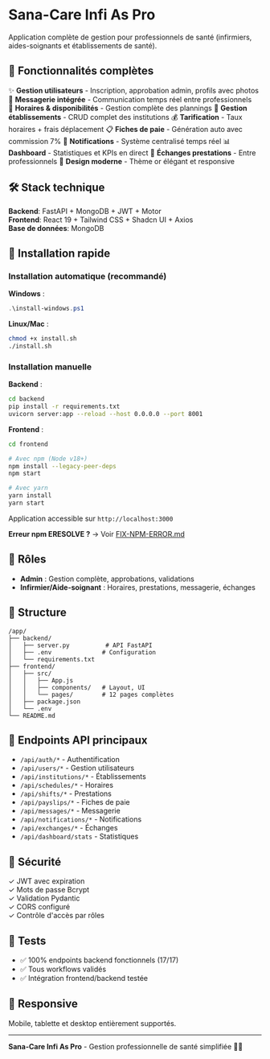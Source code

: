 # Sana-Care Infi As Pro

Application complète de gestion pour professionnels de santé (infirmiers, aides-soignants et établissements de santé).

## 🌟 Fonctionnalités complètes

✨ **Gestion utilisateurs** - Inscription, approbation admin, profils avec photos
💬 **Messagerie intégrée** - Communication temps réel entre professionnels  
📅 **Horaires & disponibilités** - Gestion complète des plannings
🏥 **Gestion établissements** - CRUD complet des institutions
💰 **Tarification** - Taux horaires + frais déplacement
📋 **Fiches de paie** - Génération auto avec commission 7%
🔔 **Notifications** - Système centralisé temps réel
📊 **Dashboard** - Statistiques et KPIs en direct
🔄 **Échanges prestations** - Entre professionnels
🎨 **Design moderne** - Thème or élégant et responsive

## 🛠 Stack technique

**Backend**: FastAPI + MongoDB + JWT + Motor  
**Frontend**: React 19 + Tailwind CSS + Shadcn UI + Axios  
**Base de données**: MongoDB

## 🚀 Installation rapide

### Installation automatique (recommandé)

**Windows** :
```powershell
.\install-windows.ps1
```

**Linux/Mac** :
```bash
chmod +x install.sh
./install.sh
```

### Installation manuelle

**Backend** :
```bash
cd backend
pip install -r requirements.txt
uvicorn server:app --reload --host 0.0.0.0 --port 8001
```

**Frontend** :
```bash
cd frontend

# Avec npm (Node v18+)
npm install --legacy-peer-deps
npm start

# Avec yarn
yarn install
yarn start
```

Application accessible sur `http://localhost:3000`

**Erreur npm ERESOLVE ?** → Voir [FIX-NPM-ERROR.md](FIX-NPM-ERROR.md)

## 👥 Rôles

- **Admin** : Gestion complète, approbations, validations
- **Infirmier/Aide-soignant** : Horaires, prestations, messagerie, échanges

## 📁 Structure

```
/app/
├── backend/
│   ├── server.py          # API FastAPI
│   ├── .env              # Configuration
│   └── requirements.txt
├── frontend/
│   ├── src/
│   │   ├── App.js
│   │   ├── components/   # Layout, UI
│   │   └── pages/        # 12 pages complètes
│   ├── package.json
│   └── .env
└── README.md
```

## 🎯 Endpoints API principaux

- `/api/auth/*` - Authentification
- `/api/users/*` - Gestion utilisateurs
- `/api/institutions/*` - Établissements
- `/api/schedules/*` - Horaires
- `/api/shifts/*` - Prestations
- `/api/payslips/*` - Fiches de paie
- `/api/messages/*` - Messagerie
- `/api/notifications/*` - Notifications
- `/api/exchanges/*` - Échanges
- `/api/dashboard/stats` - Statistiques

## 🔐 Sécurité

✓ JWT avec expiration  
✓ Mots de passe Bcrypt  
✓ Validation Pydantic  
✓ CORS configuré  
✓ Contrôle d'accès par rôles

## 🧪 Tests

- ✅ 100% endpoints backend fonctionnels (17/17)
- ✅ Tous workflows validés
- ✅ Intégration frontend/backend testée

## 📱 Responsive

Mobile, tablette et desktop entièrement supportés.

---

**Sana-Care Infi As Pro** - Gestion professionnelle de santé simplifiée 🏥✨
